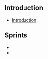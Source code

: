 ## Introduction

* [Introduction](https://git.fhict.nl/I465040/cesbitportfolio/-/wikis/home)

## Sprints

* 
* 